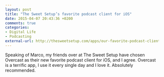 ```yaml
---
layout: post
title: "The Sweet Setup’s favorite podcast client for iOS"
date: 2015-04-07 20:43:36 +0200
comments: true
categories: 
- Digital Life
- Podcasting
external-url: http://thesweetsetup.com/apps/our-favorite-podcast-client-for-ios/
---
```


Speaking of Marco, my friends over at The Sweet Setup have chosen Overcast as their new favorite podcast client for iOS, and I agree. Overcast is a terrific app, I use it every single day and I love it. Absolutely recommended. 